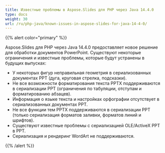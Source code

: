 ```yaml
---
title: Известные проблемы в Aspose.Slides для PHP через Java 14.4.0
type: docs
weight: 30
url: /ru/php-java/known-issues-in-aspose-slides-for-java-14-4-0/
---
```


{{% alert color="primary" %}}

Aspose.Slides для PHP через Java 14.4.0 предоставляет новое решение для обработки документов PowerPoint. Существуют некоторые ограничения и известные проблемы, которые будут устранены в будущих выпусках:

- У некоторых фигур неправильная геометрия в сериализованных документах PPT (дуга, круговая стрелка, подсказки).
- Не все возможности форматирования текста PPTX поддерживаются в сериализации PPT (ограничения по табуляции, отступам и форматированию абзацев).
- Информация о языке текста и настройках орфографии отсутствует в сериализованных документах PPT.
- Не все функции тем PPTX поддерживаются в сериализации PPT (только сериализация форматов заливки, форматов линий и шрифтов).
- Существуют известные проблемы с сериализацией OLE/ActiveX PPT в PPT.
- Сериализация и рендеринг WordArt не поддерживаются.

{{% /alert %}}